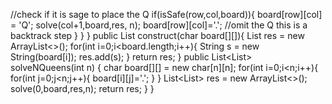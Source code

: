 //check if it is sage to place the Q
if(isSafe(row,col,board)){
board[row][col] = 'Q';
solve(col+1,board,res, n);
board[row][col]='.'; //omit the Q this is a backtrack step
}
}
}
public List<String> construct(char board[][]){
List<String> res = new ArrayList<>();
for(int i=0;i<board.length;i++){
String s = new String(board[i]);
res.add(s);
}
return res;
}
public List<List<String>> solveNQueens(int n) {
char board[][] = new char[n][n];
for(int i=0;i<n;i++){
for(int j=0;j<n;j++){
board[i][j]='.';
}
}
List<List<String>> res = new ArrayList<>();
solve(0,board,res,n);
return res;
}
}
```